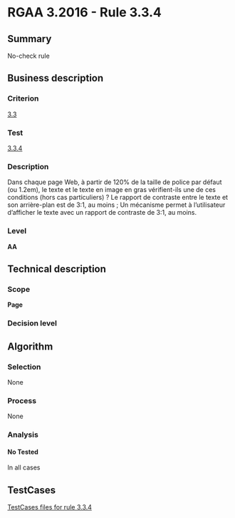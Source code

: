 # RGAA 3.2016 - Rule 3.3.4

## Summary
No-check rule


## Business description

### Criterion
[3.3](http://references.modernisation.gouv.fr/rgaa-accessibilite/criteres.html#crit-3-3)

### Test
[3.3.4](http://references.modernisation.gouv.fr/rgaa-accessibilite/criteres.html#test-3-3-4)

### Description
Dans chaque page Web, à partir de 120% de la taille de police par défaut (ou 1.2em), le texte et le texte en image en gras vérifient-ils une de ces conditions (hors cas particuliers) ? Le rapport de contraste entre le texte et son arrière-plan est de 3:1, au moins ; Un mécanisme permet à l’utilisateur d’afficher le texte avec un rapport de contraste de 3:1, au moins.

### Level
**AA**


## Technical description

### Scope
**Page**

### Decision level


## Algorithm

### Selection
None

### Process
None

### Analysis

#### No Tested
In all cases


##  TestCases

[TestCases files for rule 3.3.4](https://github.com/Asqatasun/Asqatasun/tree/RGAA_3.2016/rules/rules-rgaa3.2016/src/test/resources/testcases/rgaa32016/Rgaa32016Rule030304/)


